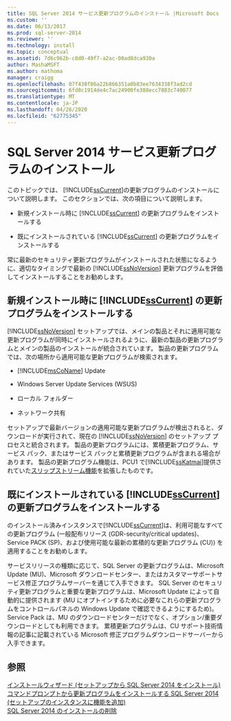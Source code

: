 ```yaml
---
title: SQL Server 2014 サービス更新プログラムのインストール |Microsoft Docs
ms.custom: ''
ms.date: 06/13/2017
ms.prod: sql-server-2014
ms.reviewer: ''
ms.technology: install
ms.topic: conceptual
ms.assetid: 7d6c962b-c8d0-49f7-a2ac-00ad8dca930a
author: MashaMSFT
ms.author: mathoma
manager: craigg
ms.openlocfilehash: 07f438f86a22b866351a0b83ee7634338f3ad2cd
ms.sourcegitcommit: 6fd8c1914de4c7ac24900fe388ecc7883c740077
ms.translationtype: MT
ms.contentlocale: ja-JP
ms.lasthandoff: 04/26/2020
ms.locfileid: "62775345"
---
```

# <a name="install-sql-server-2014-servicing-updates"></a>SQL Server 2014 サービス更新プログラムのインストール
  このトピックでは、 [!INCLUDE[ssCurrent](../../includes/sscurrent-md.md)]の更新プログラムのインストールについて説明します。 このセクションでは、次の項目について説明します。  
  
-   新規インストール時に [!INCLUDE[ssCurrent](../../includes/sscurrent-md.md)] の更新プログラムをインストールする  
  
-   既にインストールされている [!INCLUDE[ssCurrent](../../includes/sscurrent-md.md)] の更新プログラムをインストールする  
  
 常に最新のセキュリティ更新プログラムがインストールされた状態になるように、適切なタイミングで最新の [!INCLUDE[ssNoVersion](../../includes/ssnoversion-md.md)] 更新プログラムを評価してインストールすることをお勧めします。  
  
## <a name="installing-updates-for-sscurrent-during-a-new-installation"></a>新規インストール時に [!INCLUDE[ssCurrent](../../includes/sscurrent-md.md)] の更新プログラムをインストールする  
 [!INCLUDE[ssNoVersion](../../includes/ssnoversion-md.md)] セットアップでは、メインの製品とそれに適用可能な更新プログラムが同時にインストールされるように、最新の製品の更新プログラムとメインの製品のインストールが統合されています。 製品の更新プログラムでは、次の場所から適用可能な更新プログラムが検索されます。  
  
-   [!INCLUDE[msCoName](../../includes/msconame-md.md)] Update  
  
-   Windows Server Update Services (WSUS)  
  
-   ローカル フォルダー  
  
-   ネットワーク共有  
  
 セットアップで最新バージョンの適用可能な更新プログラムが検出されると、ダウンロードが実行されて、現在の [!INCLUDE[ssNoVersion](../../includes/ssnoversion-md.md)] のセットアップ プロセスと統合されます。 製品の更新プログラムには、累積更新プログラム、サービス パック、またはサービス パックと累積更新プログラムが含まれる場合があります。 製品の更新プログラム機能は、PCU1 で[!INCLUDE[ssKatmai](../../includes/sskatmai-md.md)]提供されていた[スリップストリーム機能](https://go.microsoft.com/fwlink/?LinkId=219945)を拡張したものです。  
  
## <a name="installing-updates-for-sscurrent-after-it-has-already-been-installed"></a>既にインストールされている [!INCLUDE[ssCurrent](../../includes/sscurrent-md.md)] の更新プログラムをインストールする  
 のインストール済みインスタンスで[!INCLUDE[ssCurrent](../../includes/sscurrent-md.md)]は、利用可能なすべての更新プログラム (一般配布リリース (GDR-security/critical updates)、Service PACK (SP)、および使用可能な最新の累積的な更新プログラム (CU)) を適用することをお勧めします。  
  
 サービスリリースの種類に応じて、SQL Server の更新プログラムは、Microsoft Update (MU)、Microsoft ダウンロードセンター、またはカスタマーサポートサービス修正プログラムサーバーを通じて入手できます。 SQL Server のセキュリティ更新プログラムと重要な更新プログラムは、Microsoft Update によって自動的に提供されます (MU にオプトインするために必要なこれらの更新プログラムをコントロールパネルの Windows Update で確認できるようにするため)。 Service Pack は、MU のダウンロードセンターだけでなく、オプション/重要ダウンロードとしても利用できます。 累積更新プログラムは、CU サポート技術情報の記事に記載されている Microsoft 修正プログラムダウンロードサーバーから入手できます。  
  
## <a name="see-also"></a>参照  
 [インストールウィザード &#40;セットアップから SQL Server 2014 をインストール&#41;](install-sql-server-from-the-installation-wizard-setup.md)   
 [コマンドプロンプトから更新プログラムをインストール](installing-updates-from-the-command-prompt.md)[する SQL Server 2014 &#40;セットアップのインスタンスに機能を追加&#41;](add-features-to-an-instance-of-sql-server-setup.md)   
 [SQL Server 2014 のインストールの削除](repair-a-failed-sql-server-installation.md)  
  
  
